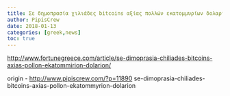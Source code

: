 ```yaml
---
title: Σε δημοπρασία χιλιάδες bitcoins αξίας πολλών εκατομμυρίων δολαρίων
author: PipisCrew
date: 2018-01-13
categories: [greek,news]
toc: true
---
```


http://www.fortunegreece.com/article/se-dimoprasia-chiliades-bitcoins-axias-pollon-ekatommirion-dolarion/

origin - http://www.pipiscrew.com/?p=11890 se-dimoprasia-chiliades-bitcoins-axias-pollon-ekatommyrion-dolarion
